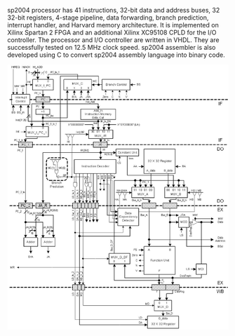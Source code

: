sp2004 processor has 41 instructions, 32-bit data and address buses, 32 32-bit registers, 4-stage pipeline, data forwarding, branch prediction, interrupt handler, and Harvard memory architecture. It is implemented on Xilinx Spartan 2 FPGA and an additional Xilinx XC95108 CPLD for the I/O controller. The processor and I/O controller are written in VHDL. They are successfully tested on 12.5 MHz clock speed. sp2004 assembler is also developed using C to convert sp2004 assembly language into binary code.

![Processor Schematic](https://github.com/ekaakurniawan/sp2004/raw/master/Design/fig14_processor_schematic.jpg)
